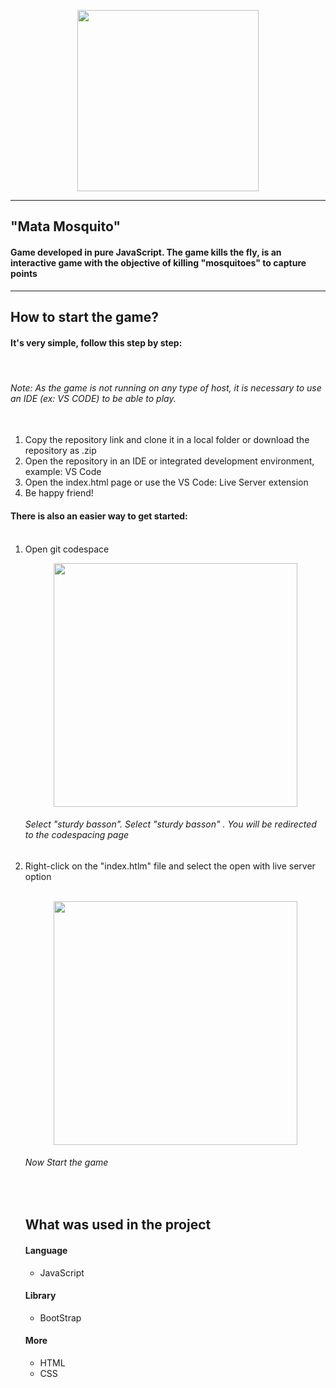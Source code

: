 
<p align="center">
 <img width="290px" src="https://user-images.githubusercontent.com/81252209/215091214-3a0895c0-001b-4132-9d8b-dc0ddcbc5df6.png" /> 
 </p>

<hr/>

<p text-align="center"> 
  <h2>"Mata Mosquito"</h2>
</p>

<h4> Game developed in pure JavaScript. The game kills the fly, is an interactive game with the objective of killing "mosquitoes" to capture points </h4>

<hr/>

<h2> How to start the game? </h2>

<h4>It's very simple, follow this step by step: </h4>
<br/>
<h6> Note: As the game is not running on any type of host, it is necessary to use an IDE (ex: VS CODE) to be able to play. </h6>
  <ol>
   <br/> 
  <li>Copy the repository link and clone it in a local folder or download the repository as .zip</li>
  <li>Open the repository in an IDE or integrated development environment, example: VS Code</li>
  <li>Open the index.html page or use the VS Code: Live Server extension </li>
  <li>Be happy friend!</li>
    </ol>

<h4>There is also an easier way to get started: </h4>
<ol>
<br/>
<li>Open git codespace</li>
<p align="center">
  <img width="390px" src="https://user-images.githubusercontent.com/81252209/215186861-90e99c61-c4b8-42f3-8daf-c3ce49c3c1da.png" />
  <h6>Select "sturdy basson". Select "sturdy basson" . You will be redirected to the codespacing page</h6>
</p>

<li>Right-click on the "index.htlm" file and select the open with live server option </li>
<br/>
<p align="center">
  <img width="390px" src="https://user-images.githubusercontent.com/81252209/215187473-c3e1170f-180f-4707-9085-037350be1bac.png" />
  <h6>Now Start the game</h6>
</p>


<br/>


## What was used in the project

<h4>Language </h4>
<ul> 
 <li>JavaScript</li>
</ul>

<h4>Library </h4>
<ul> 
 <li>BootStrap</li>
</ul>

<h4>More </h4>
<ul> 
 <li>HTML</li>
 <li>CSS</li>
</ul>



    

